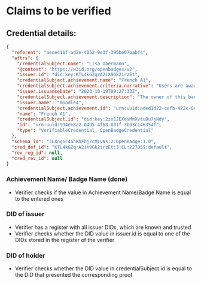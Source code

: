 # Claims to be verified

## Credential details:

```json
{
  "referent": "aece411f-ad2e-4052-9e3f-395be07babf4",
  "attrs": {
    "credentialSubject.name": "Lisa Obermann",
    "@context": "https://w3id.org/openbadges/v2",
    "issuer.id": "did:key:KTL4kGZqrA2iX9Gk2irzEt",
    "credentialSubject.achievement.name": "French A1",
    "credentialSubject.achievement.criteria.narrative": "Users are awarded this badge when they complete the following requirement:\n* ALL of the following activities are completed:\n\"File - Basics\"\n\"URL - French Link\"\n\n",
    "issuer.issuanceDate": "2023-10-19T09:27:33Z",
    "credentialSubject.achievement.description": "The owner of this badge achieved the French A1 level!",
    "issuer.name": "moodle4",
    "credentialSubject.achievement.id": "urn:uuid:aded1d22-cefb-422c-8ee8-f87fd6de89b6",
    "name": "French A1",
    "credentialSubject.id": "did:key:2zx1JEXesMmXvtuDu7jNdy",
    "id": "urn:uuid:994ee8a2-0495-4f68-801f-3bd3c146354f",
    "type": "VerifiableCredential, OpenBadgeCredential"
  },
  "schema_id": "JLXngoc4ahRhFhjZcMzvNs:2:OpenBadge:1.0",
  "cred_def_id": "KTL4kGZqrA2iX9Gk2irzEt:3:CL:227059:default",
  "rev_reg_id": null,
  "cred_rev_id": null
}
```

### Achievement Name/ Badge Name (done)
- Verifier checks if the value in Achievement Name/Badge Name is equal to the entered ones   

### DID of issuer
- Verifier has a register with all issuer DIDs, which are known and trusted
- Verifier checks whether the DID value in issuer.id is equal to one of the DIDs stored in the register of the verifier

### DID of holder
- Verifier checks whether the DID value in credentialSubject.id is equal to the DID that presented the corresponding proof 
